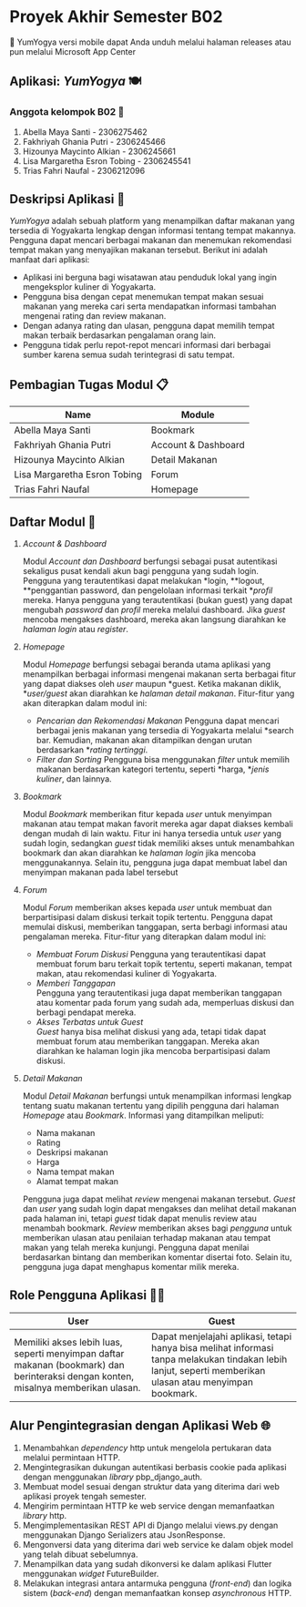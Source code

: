 # Proyek Akhir Semester B02

🔗 YumYogya versi mobile dapat Anda unduh melalui halaman releases atau pun melalui Microsoft App Center 

## Aplikasi: *YumYogya* :plate_with_cutlery:

### Anggota kelompok B02 👤
1. Abella Maya Santi - 2306275462
2. Fakhriyah Ghania Putri - 2306245466
3. Hizounya Maycinto Alkian - 2306245661
4. Lisa Margaretha Esron Tobing - 2306245541
5. Trias Fahri Naufal - 2306212096

## Deskripsi Aplikasi 🍲
*YumYogya* adalah sebuah platform yang menampilkan daftar makanan yang tersedia di Yogyakarta lengkap dengan informasi tentang tempat makannya. Pengguna dapat mencari berbagai makanan dan menemukan rekomendasi tempat makan yang menyajikan makanan tersebut. Berikut ini adalah manfaat dari aplikasi:
- Aplikasi ini berguna bagi wisatawan atau penduduk lokal yang ingin mengeksplor kuliner di Yogyakarta.
- Pengguna bisa dengan cepat menemukan tempat makan sesuai makanan yang mereka cari serta mendapatkan informasi tambahan mengenai rating dan review makanan.
- Dengan adanya rating dan ulasan, pengguna dapat memilih tempat makan terbaik berdasarkan pengalaman orang lain.
- Pengguna tidak perlu repot-repot mencari informasi dari berbagai sumber karena semua sudah terintegrasi di satu tempat.

## Pembagian Tugas Modul 📋

| Name | Module |
|------|--------|
| Abella Maya Santi | Bookmark |
| Fakhriyah Ghania Putri | Account & Dashboard |
| Hizounya Maycinto Alkian | Detail Makanan |
| Lisa Margaretha Esron Tobing | Forum |
| Trias Fahri Naufal | Homepage |

## Daftar Modul 📂
1. *Account & Dashboard*

   Modul *Account dan Dashboard* berfungsi sebagai pusat autentikasi sekaligus pusat kendali akun bagi pengguna yang sudah login. Pengguna yang terautentikasi dapat melakukan *login, **logout, **penggantian password, dan pengelolaan informasi terkait **profil* mereka. Hanya pengguna yang terautentikasi (bukan guest) yang dapat mengubah *password* dan *profil* mereka melalui dashboard. Jika *guest* mencoba mengakses dashboard, mereka akan langsung diarahkan ke *halaman login* atau *register*.

2. *Homepage*

   Modul *Homepage* berfungsi sebagai beranda utama aplikasi yang menampilkan berbagai informasi mengenai makanan serta berbagai fitur yang dapat diakses oleh *user* maupun *guest. Ketika makanan diklik, **user/guest* akan diarahkan ke *halaman detail makanan*.
   Fitur-fitur yang akan diterapkan dalam modul ini:
     - *Pencarian dan Rekomendasi Makanan*
       Pengguna dapat mencari berbagai jenis makanan yang tersedia di Yogyakarta melalui *search bar. Kemudian, makanan akan ditampilkan dengan urutan berdasarkan **rating tertinggi*.
     - *Filter dan Sorting*
       Pengguna bisa menggunakan *filter* untuk memilih makanan berdasarkan kategori tertentu, seperti *harga, **jenis kuliner*, dan lainnya.
     
3. *Bookmark*

   Modul *Bookmark* memberikan fitur kepada *user* untuk menyimpan makanan atau tempat makan favorit mereka agar dapat diakses kembali dengan mudah di lain waktu. Fitur ini hanya tersedia untuk *user* yang sudah login, sedangkan *guest* tidak memiliki akses untuk menambahkan bookmark dan akan diarahkan ke *halaman login* jika mencoba menggunakannya. Selain itu, pengguna juga dapat membuat label dan menyimpan makanan pada label tersebut 

4. *Forum*  

   Modul *Forum* memberikan akses kepada *user* untuk membuat dan berpartisipasi dalam diskusi terkait topik tertentu. Pengguna dapat memulai diskusi, memberikan tanggapan, serta berbagi informasi atau pengalaman mereka. Fitur-fitur yang diterapkan dalam modul ini:
     - *Membuat Forum Diskusi* 
       Pengguna yang terautentikasi dapat membuat forum baru terkait topik tertentu, seperti makanan, tempat makan, atau rekomendasi kuliner di Yogyakarta.
     - *Memberi Tanggapan*  
       Pengguna yang terautentikasi juga dapat memberikan tanggapan atau komentar pada forum yang sudah ada, memperluas diskusi dan berbagi pendapat mereka.
     - *Akses Terbatas untuk Guest*  
       *Guest* hanya bisa melihat diskusi yang ada, tetapi tidak dapat membuat forum atau memberikan tanggapan. Mereka akan diarahkan ke halaman login jika mencoba berpartisipasi dalam diskusi.
       
5. *Detail Makanan*

   Modul *Detail Makanan* berfungsi untuk menampilkan informasi lengkap tentang suatu makanan tertentu yang dipilih pengguna dari halaman *Homepage* atau *Bookmark*.
   Informasi yang ditampilkan meliputi:
      - Nama makanan
      - Rating
      - Deskripsi makanan
      - Harga
      - Nama tempat makan
      - Alamat tempat makan

   Pengguna juga dapat melihat *review* mengenai makanan tersebut. *Guest* dan *user* yang sudah login dapat mengakses dan melihat detail makanan pada halaman ini, tetapi *guest* tidak dapat menulis review atau menambah bookmark. *Review* memberikan akses bagi *pengguna* untuk memberikan ulasan atau penilaian terhadap makanan atau tempat makan yang telah mereka kunjungi. Pengguna dapat menilai berdasarkan bintang dan memberikan komentar disertai foto. Selain itu, pengguna juga dapat menghapus komentar milik mereka.

## Role Pengguna Aplikasi 🧑‍💻

| User | Guest |
|------|-----------|
| Memiliki akses lebih luas, seperti menyimpan daftar makanan (bookmark) dan berinteraksi dengan konten, misalnya memberikan ulasan. | Dapat menjelajahi aplikasi, tetapi hanya bisa melihat informasi tanpa melakukan tindakan lebih lanjut, seperti memberikan ulasan atau menyimpan bookmark. |

## Alur Pengintegrasian dengan Aplikasi Web 🌐
1. Menambahkan _dependency_ http untuk mengelola pertukaran data melalui permintaan HTTP.
2. Mengintegrasikan dukungan autentikasi berbasis cookie pada aplikasi dengan menggunakan _library_ pbp_django_auth.
3. Membuat model sesuai dengan struktur data yang diterima dari web aplikasi proyek tengah semester.
4. Mengirim permintaan HTTP ke web service dengan memanfaatkan _library_ http.
5. Mengimplementasikan REST API di Django melalui views.py dengan menggunakan Django Serializers atau JsonResponse.
6. Mengonversi data yang diterima dari web service ke dalam objek model yang telah dibuat sebelumnya.
7. Menampilkan data yang sudah dikonversi ke dalam aplikasi Flutter menggunakan _widget_ FutureBuilder.
8. Melakukan integrasi antara antarmuka pengguna (_front-end_) dan logika sistem (_back-end_) dengan memanfaatkan konsep _asynchronous_ HTTP.

